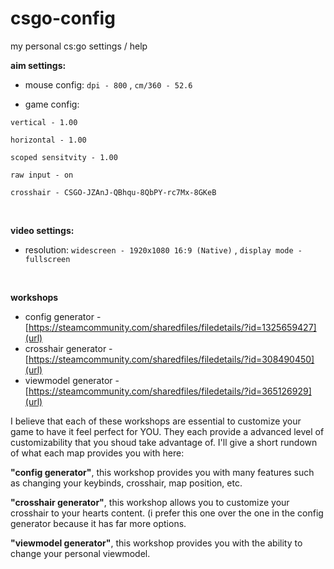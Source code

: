 # csgo-config
my personal cs:go settings / help

**aim settings:**
- mouse config:
`dpi - 800`
, `cm/360 - 52.6`

- game config: <br>

`vertical - 1.00`

`horizontal - 1.00`

`scoped sensitvity - 1.00`

`raw input - on`

`crosshair - CSGO-JZAnJ-QBhqu-8QbPY-rc7Mx-8GKeB`

<br>

**video settings:**

- resolution: 
`widescreen - 1920x1080 16:9 (Native)`
, `display mode - fullscreen`

<br>

**workshops**
- config generator - [https://steamcommunity.com/sharedfiles/filedetails/?id=1325659427](url)
- crosshair generator  - [https://steamcommunity.com/sharedfiles/filedetails/?id=308490450](url)
- viewmodel generator - [https://steamcommunity.com/sharedfiles/filedetails/?id=365126929](url)

I believe that each of these workshops are essential to customize your game to have it feel perfect for YOU. They each provide a advanced level of customizability that you shoud take advantage of. I'll give a short rundown of what each map provides you with here: 

**"config generator"**, this workshop provides you with many features such as changing your keybinds, crosshair, map position, etc.

**"crosshair generator"**, this workshop allows you to customize your crosshair to your hearts content. (i prefer this one over the one in the config generator because it has far more options. 

**"viewmodel generator"**, this workshop provides you with the ability to change your personal viewmodel.
